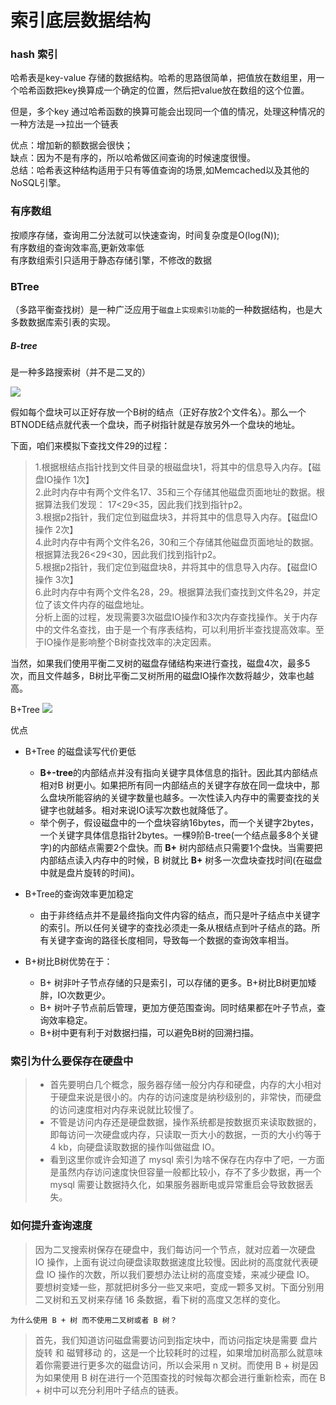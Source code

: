 # 索引底层数据结构

### hash 索引
哈希表是key-value 存储的数据结构。哈希的思路很简单，把值放在数组里，用一个哈希函数把key换算成一个确定的位置，然后把value放在数组的这个位置。

但是，多个key 通过哈希函数的换算可能会出现同一个值的情况，处理这种情况的一种方法是-->拉出一个链表

优点：增加新的额数据会很快；  
缺点：因为不是有序的，所以哈希做区间查询的时候速度很慢。    
总结：哈希表这种结构适用于只有等值查询的场景,如Memcached以及其他的NoSQL引擎。

### 有序数组

按顺序存储，查询用二分法就可以快速查询，时间复杂度是O(log(N));    
有序数组的查询效率高,更新效率低    
有序数组索引只适用于静态存储引擎，不修改的数据  

### BTree
（多路平衡查找树）是一种广泛应用于`磁盘上实现索引功能`的一种数据结构，也是大多数数据库索引表的实现。

##### B-tree
是一种多路搜索树（并不是二叉的）

![]( https://upload-images.jianshu.io/upload_images/5687393-deb292ed3e4bf18c.png)

假如每个盘块可以正好存放一个B树的结点（正好存放2个文件名）。那么一个BTNODE结点就代表一个盘块，而子树指针就是存放另外一个盘块的地址。

下面，咱们来模拟下查找文件29的过程：
>1.根据根结点指针找到文件目录的根磁盘块1，将其中的信息导入内存。【磁盘IO操作 1次】   
2.此时内存中有两个文件名17、35和三个存储其他磁盘页面地址的数据。根据算法我们发现：    17<29<35，因此我们找到指针p2。    
3.根据p2指针，我们定位到磁盘块3，并将其中的信息导入内存。【磁盘IO操作 2次】      
4.此时内存中有两个文件名26，30和三个存储其他磁盘页面地址的数据。根据算法我26<29<30，因此我们找到指针p2。        
5.根据p2指针，我们定位到磁盘块8，并将其中的信息导入内存。【磁盘IO操作 3次】      
6.此时内存中有两个文件名28，29。根据算法我们查找到文件名29，并定位了该文件内存的磁盘地址。   
分析上面的过程，发现需要3次磁盘IO操作和3次内存查找操作。关于内存中的文件名查找，由于是一个有序表结构，可以利用折半查找提高效率。至于IO操作是影响整个B树查找效率的决定因素。   

当然，如果我们使用平衡二叉树的磁盘存储结构来进行查找，磁盘4次，最多5次，而且文件越多，B树比平衡二叉树所用的磁盘IO操作次数将越少，效率也越高。

B+Tree
![]( https://upload-images.jianshu.io/upload_images/5687393-717ab97b31dfa84b.png)

优点
- B+Tree 的磁盘读写代价更低
    + ****B+-tree****的内部结点并没有指向关键字具体信息的指针。因此其内部结点相对B 树更小。如果把所有同一内部结点的关键字存放在同一盘块中，那么盘块所能容纳的关键字数量也越多。一次性读入内存中的需要查找的关键字也就越多。相对来说IO读写次数也就降低了。
    + 举个例子，假设磁盘中的一个盘块容纳16bytes，而一个关键字2bytes，一个关键字具体信息指针2bytes。一棵9阶B-tree(一个结点最多8个关键字)的内部结点需要2个盘快。而  ****B+**** 树内部结点只需要1个盘快。当需要把内部结点读入内存中的时候，B 树就比  ****B+**** 树多一次盘块查找时间(在磁盘中就是盘片旋转的时间)。

- B+Tree的查询效率更加稳定     
    + 由于非终结点并不是最终指向文件内容的结点，而只是叶子结点中关键字的索引。所以任何关键字的查找必须走一条从根结点到叶子结点的路。所有关键字查询的路径长度相同，导致每一个数据的查询效率相当。
    
- B+树比B树优势在于：
    + B+ 树非叶子节点存储的只是索引，可以存储的更多。B+树比B树更加矮胖，IO次数更少。
    + B+ 树叶子节点前后管理，更加方便范围查询。同时结果都在叶子节点，查询效率稳定。
    + B+树中更有利于对数据扫描，可以避免B树的回溯扫描。
    
### 索引为什么要保存在硬盘中
> + 首先要明白几个概念，服务器存储一般分内存和硬盘，内存的大小相对于硬盘来说是很小的。内存的访问速度是纳秒级别的，非常快，而硬盘的访问速度相对内存来说就比较慢了。    
> + 不管是访问内存还是硬盘数据，操作系统都是按数据页来读取数据的，即每访问一次硬盘或内存，只读取一页大小的数据，一页的大小约等于 4 kb，向硬盘读取数据的操作叫做磁盘 IO。  
> + 看到这里你或许会知道了 mysql 索引为啥不保存在内存中了吧，一方面是虽然内存访问速度快但容量一般都比较小，存不了多少数据，再一个 mysql 需要让数据持久化，如果服务器断电或异常重启会导致数据丢失。  


### 如何提升查询速度
> 因为二叉搜索树保存在硬盘中，我们每访问一个节点，就对应着一次硬盘 IO 操作，上面有说过向硬盘读取数据速度比较慢。因此树的高度就代表硬盘 IO 操作的次数，所以我们要想办法让树的高度变矮，来减少硬盘 IO。   
> 要想树变矮一些，那就把树多分一些叉来吧，变成一颗多叉树。下面分别用二叉树和五叉树来存储 16 条数据，看下树的高度又怎样的变化。

`为什么使用 B + 树 而不使用二叉树或者 B 树？`
> 首先，我们知道访问磁盘需要访问到指定块中，而访问指定块是需要 盘片旋转 和 磁臂移动 的，这是一个比较耗时的过程，如果增加树高那么就意味着你需要进行更多次的磁盘访问，所以会采用 n 叉树。而使用 B + 树是因为如果使用 B 树在进行一个范围查找的时候每次都会进行重新检索，而在 B + 树中可以充分利用叶子结点的链表。



